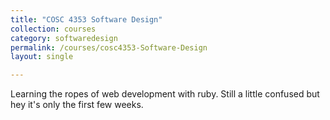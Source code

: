 ```yaml
---
title: "COSC 4353 Software Design"
collection: courses
category: softwaredesign
permalink: /courses/cosc4353-Software-Design
layout: single

---
```


Learning the ropes of web development with ruby. Still a little confused but hey it's only the first few weeks.
